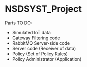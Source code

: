 # NSDSYST_Project

Parts TO DO:
* Simulated IoT data
* Gateway Filtering code
* RabbitMQ Server-side code
* Server code (Receiver of data)
* Policy (Set of Policy Rules)
* Policy Administrator (Application)
